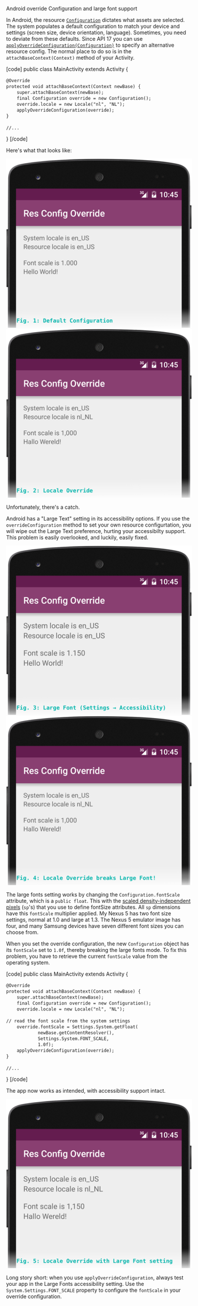 Android override Configuration and large font support

In Android, the resource [`Configuration`][conf] dictates what assets are selected. The system populates a default configuration to match your device and settings (screen size, device orientation, language). Sometimes, you need to deviate from these defaults. Since API 17 you can use [`applyOverrideConfiguration(Configuration)`][aoco] to specify an alternative resource config. The normal place to do so is in the `attachBaseContext(Context)` method of your Activity.

[code]
public class MainActivity extends Activity {

    @Override
    protected void attachBaseContext(Context newBase) {
        super.attachBaseContext(newBase);
        final Configuration override = new Configuration();
        override.locale = new Locale("nl", "NL");
        applyOverrideConfiguration(override);
    }

    //...
}
[/code]

Here's what that looks like:

![Screenshot](final_01_normal_defaultlocale.png "Default configuration")
![Screenshot](final_02_normal_overridelocale.png "Dutch locale override on a device set to English")

Unfortunately, there's a catch.<!--more-->

Android has a "Large Text" setting in its accessibility options. If you use the `overrideConfiguration` method to set your own resource configurtation, you will wipe out the Large Text preference, hurting your accessibilty support. This problem is easily overlooked, and luckily, easily fixed.

![Screenshot](final_03_large_defaultlocale.png "Large fonts configuration")
![Screenshot](final_04_large_overridelocale_broken.png "Dutch locale override, unfortunately the large fonts setting is now lost.")

The large fonts setting works by changing the `Configuration.fontScale` attribute, which is a `public float`. This with the [scaled density-independent pixels][dpsp] (`sp`'s) that you use to define fontSize attributes. All `sp` dimensions have this `fontScale` multiplier applied. My Nexus 5 has two font size settings, normal at 1.0 and large at 1.3. The Nexus 5 emulator image has four, and many Samsung devices have seven different font sizes you can choose from.

When you set the override configuration, the new `Configuration` object has its `fontScale` set to `1.0f`, thereby breaking the large fonts mode. To fix this problem, you have to retrieve the current `fontScale` value from the operating system.

[code]
public class MainActivity extends Activity {

    @Override
    protected void attachBaseContext(Context newBase) {
        super.attachBaseContext(newBase);
        final Configuration override = new Configuration();
        override.locale = new Locale("nl", "NL");

	// read the font scale from the system settings
        override.fontScale = Settings.System.getFloat(
                newBase.getContentResolver(),
                Settings.System.FONT_SCALE,
                1.0f);
        applyOverrideConfiguration(override);
    }

    //...
}
[/code]

The app now works as intended, with accessibility support intact.

![Screenshot](final_05_large_overridelocale_fixed.png "Large fonts configuration and locale override now both work.")

Long story short: when you use `applyOverrideConfiguration`, always test your app in the Large Fonts accessibility setting. Use the `System.Settings.FONT_SCALE` property to configure the `fontScale` in your override configuration.

[conf]:http://developer.android.com/reference/android/content/res/Configuration.html
[aoco]:http://developer.android.com/reference/android/view/ContextThemeWrapper.html#applyOverrideConfiguration(android.content.res.Configuration)
[dpsp]:http://developer.android.com/guide/practices/screens_support.html#screen-independence

